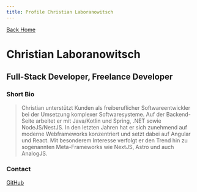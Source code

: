 ```yaml
---
title: Profile Christian Laboranowitsch
---
```


[Back Home](./)

# Christian Laboranowitsch

<div class="divider"></div>

## Full-Stack Developer, Freelance Developer

<div class="divider"></div>

### Short Bio

> Christian unterstützt Kunden als freiberuflicher Softwareentwickler bei der Umsetzung komplexer Softwaresysteme. Auf der Backend-Seite arbeitet er mit Java/Kotlin und Spring, .NET sowie NodeJS/NestJS. In den letzten Jahren hat er sich zunehmend auf moderne Webframeworks konzentriert und setzt dabei auf Angular und React. Mit besonderem Interesse verfolgt er den Trend hin zu sogenannten Meta-Frameworks wie NextJS, Astro und auch AnalogJS.

### Contact

[GitHub](https://github/claboran)
